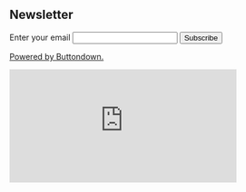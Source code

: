 ## Newsletter

<form
  action="https://buttondown.email/api/emails/embed-subscribe/payless.health"
  method="post"
  target="popupwindow"
  onsubmit="window.open('https://buttondown.email/payless.health', 'popupwindow')"
  class="embeddable-buttondown-form"
>
  <label for="bd-email">Enter your email</label>
  <input type="email" name="email" id="bd-email" />
  <input type="submit" value="Subscribe" />
  <p>
    <a href="https://buttondown.email" target="_blank">Powered by Buttondown.</a>
  </p>
</form>


<iframe src="https://docs.google.com/forms/d/e/1FAIpQLSdlplXl-C8LBNSbom08ZKjKKGZ_3YUcnJCR316ddPcE69g-ZQ/viewform?embedded=true" width="400" height="200" frameborder="0" marginheight="0" marginwidth="0">Loading…</iframe>
